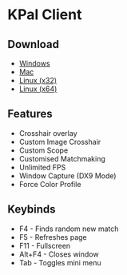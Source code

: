 # KPal Client

## Download
- [Windows](https://github.com/kpal81xd/krunker-kpal-client-RELEASE/releases/download/v1.3.2/kpal_client-setup-1.3.2.exe)
- [Mac](https://github.com/kpal81xd/krunker-kpal-client-RELEASE/releases/download/v1.3.2/kpal_client-1.3.2.dmg)
- [Linux (x32)](https://github.com/kpal81xd/krunker-kpal-client-RELEASE/releases/download/v1.3.2/kpal_client-1.3.2.AppImage)
- [Linux (x64)](https://github.com/kpal81xd/krunker-kpal-client-RELEASE/releases/download/v1.3.2/kpal_client-1.3.2-x86_64.AppImage)

## Features
- Crosshair overlay
- Custom Image Crosshair
- Custom Scope
- Customised Matchmaking
- Unlimited FPS
- Window Capture (DX9 Mode)
- Force Color Profile

## Keybinds
- F4 - Finds random new match
- F5 - Refreshes page
- F11 - Fullscreen
- Alt+F4 - Closes window
- Tab - Toggles mini menu


